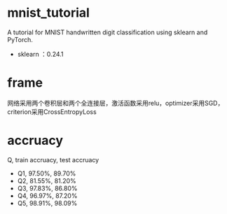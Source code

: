 # mnist_tutorial
A tutorial for MNIST handwritten digit classification using sklearn and PyTorch.
* sklearn ：0.24.1

# frame
网络采用两个卷积层和两个全连接层，激活函数采用relu，optimizer采用SGD，criterion采用CrossEntropyLoss

# accruacy
Q, train accruacy, test accruacy
* Q1, 97.50%, 89.70%
* Q2, 81.55%, 81.20%
* Q3, 97.83%, 86.80%
* Q4, 96.97%, 87.20%
* Q5, 98.91%, 98.09%
